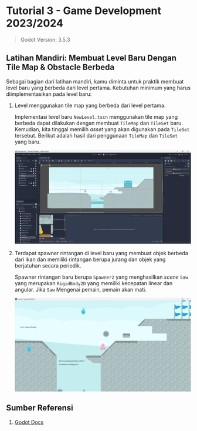 # Tutorial 3 - Game Development 2023/2024

> Godot Version: 3.5.3

## Latihan Mandiri: Membuat Level Baru Dengan Tile Map & Obstacle Berbeda

Sebagai bagian dari latihan mandiri, kamu diminta untuk praktik membuat level baru yang berbeda dari level pertama. Kebutuhan minimum yang harus diimplementasikan pada level baru:

1. Level menggunakan tile map yang berbeda dari level pertama.

    Implementasi level baru `NewLevel.tscn` menggunakan tile map yang berbeda dapat dilakukan dengan membuat `TileMap` dan `TileSet` baru. Kemudian, kita tinggal memilih *asset* yang akan digunakan pada `TileSet` tersebut. Berikut adalah hasil dari penggunaan `TileMap` dan `TileSet` yang baru.

    ![Game Map](./image/tile.png)

2. Terdapat spawner rintangan di level baru yang membuat objek berbeda dari ikan dan memiliki rintangan berupa jurang dan objek yang berjatuhan secara periodik.

    Spawner rintangan baru berupa `Spawner2` yang menghasilkan *scene* `Saw` yang merupakan `RigidBody2D` yang memiliki kecepatan linear dan angular. Jika `Saw` Mengenai pemain, pemain akan mati.

    ![Saw and Spawner](./image/saw.png)

## Sumber Referensi

1. [Godot Docs](https://docs.godotengine.org/en/stable/)